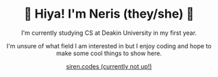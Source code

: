 <h1 align="center">💜 Hiya! I'm Neris (they/she) 💜</h1>
<p align="center">I'm currently studying CS at Deakin University in my first year.</p>
<p align="center">I'm unsure of what field I am interested in but I enjoy coding and hope to make some cool things to show here.</p>

<p align="center">
  <a href="siren.codes">siren.codes (currently not up!)</a>
</p>
